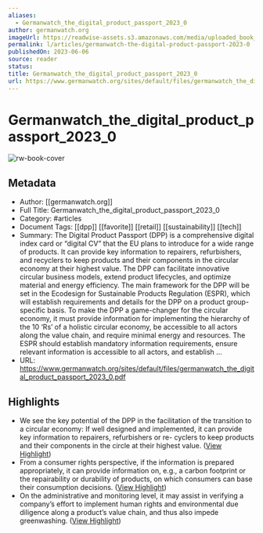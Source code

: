 ```yaml
---
aliases:
  - Germanwatch_the_digital_product_passport_2023_0
author: germanwatch.org
imageUrl: https://readwise-assets.s3.amazonaws.com/media/uploaded_book_covers/profile_276497/4DfKZqjBBdRBq_fabHSEIfOzSYrQ_8Hfh2_O_CiSF40-cove_wym67DT.png
permalink: l/articles/germanwatch-the-digital-product-passport-2023-0
publishedOn: 2023-06-06
source: reader
status: 
title: Germanwatch_the_digital_product_passport_2023_0
url: https://www.germanwatch.org/sites/default/files/germanwatch_the_digital_product_passport_2023_0.pdf
---
```

# Germanwatch_the_digital_product_passport_2023_0

![rw-book-cover](https://readwise-assets.s3.amazonaws.com/media/uploaded_book_covers/profile_276497/4DfKZqjBBdRBq_fabHSEIfOzSYrQ_8Hfh2_O_CiSF40-cove_wym67DT.png)

## Metadata

- Author: [[germanwatch.org]]
- Full Title: Germanwatch_the_digital_product_passport_2023_0
- Category: #articles
- Document Tags: [[dpp]] [[favorite]] [[retail]] [[sustainability]] [[tech]]
- Summary: The Digital Product Passport (DPP) is a comprehensive digital index card or “digital CV” that the EU plans to introduce for a wide range of products. It can provide key information to repairers, refurbishers, and recyclers to keep products and their components in the circular economy at their highest value. The DPP can facilitate innovative circular business models, extend product lifecycles, and optimize material and energy efficiency. The main framework for the DPP will be set in the Ecodesign for Sustainable Products Regulation (ESPR), which will establish requirements and details for the DPP on a product group-specific basis. To make the DPP a game-changer for the circular economy, it must provide information for implementing the hierarchy of the 10 ‘Rs’ of a holistic circular economy, be accessible to all actors along the value chain, and require minimal energy and resources. The ESPR should establish mandatory information requirements, ensure relevant information is accessible to all actors, and establish …
- URL: https://www.germanwatch.org/sites/default/files/germanwatch_the_digital_product_passport_2023_0.pdf

## Highlights

- We see the key potential of the DPP in the facilitation of the transition to a circular economy: If well designed and implemented, it can provide key information to repairers, refurbishers or re- cyclers to keep products and their components in the circle at their highest value. ([View Highlight](https://read.readwise.io/read/01hppnbs1ybrky3j05fnjszyv2))
- From a consumer rights perspective, if the information is prepared appropriately, it can provide information on, e.g., a carbon footprint or the repairability or durability of products, on which consumers can base their consumption decisions. ([View Highlight](https://read.readwise.io/read/01hppnbx888h38tn77wykxvfqh))
- On the administrative and monitoring level, it may assist in verifying a company’s effort to implement human rights and environmental due diligence along a product’s value chain, and thus also impede greenwashing. ([View Highlight](https://read.readwise.io/read/01hppnc09fke3r0806psm178g2))
